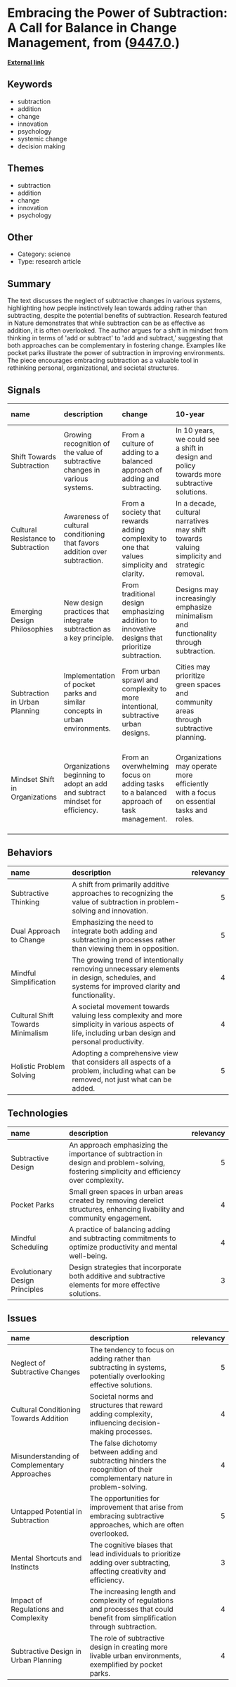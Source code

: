 # __Embracing the Power of Subtraction: A Call for Balance in Change Management__, from ([9447.0](https://kghosh.substack.com/p/9447.0).)

__[External link](https://future.com/the-untapped-potential-of-subtraction/?utm_source=substack&utm_medium=email)__



## Keywords

* subtraction
* addition
* change
* innovation
* psychology
* systemic change
* decision making

## Themes

* subtraction
* addition
* change
* innovation
* psychology

## Other

* Category: science
* Type: research article

## Summary

The text discusses the neglect of subtractive changes in various systems, highlighting how people instinctively lean towards adding rather than subtracting, despite the potential benefits of subtraction. Research featured in Nature demonstrates that while subtraction can be as effective as addition, it is often overlooked. The author argues for a shift in mindset from thinking in terms of 'add or subtract' to 'add and subtract,' suggesting that both approaches can be complementary in fostering change. Examples like pocket parks illustrate the power of subtraction in improving environments. The piece encourages embracing subtraction as a valuable tool in rethinking personal, organizational, and societal structures.

## Signals

| name                               | description                                                                  | change                                                                                          | 10-year                                                                                      | driving-force                                                                              |   relevancy |
|:-----------------------------------|:-----------------------------------------------------------------------------|:------------------------------------------------------------------------------------------------|:---------------------------------------------------------------------------------------------|:-------------------------------------------------------------------------------------------|------------:|
| Shift Towards Subtraction          | Growing recognition of the value of subtractive changes in various systems.  | From a culture of adding to a balanced approach of adding and subtracting.                      | In 10 years, we could see a shift in design and policy towards more subtractive solutions.   | The need for efficiency and clarity in complex systems drives this change.                 |           4 |
| Cultural Resistance to Subtraction | Awareness of cultural conditioning that favors addition over subtraction.    | From a society that rewards adding complexity to one that values simplicity and clarity.        | In a decade, cultural narratives may shift towards valuing simplicity and strategic removal. | Increased complexity in daily life may motivate a desire for simplicity and efficiency.    |           3 |
| Emerging Design Philosophies       | New design practices that integrate subtraction as a key principle.          | From traditional design emphasizing addition to innovative designs that prioritize subtraction. | Designs may increasingly emphasize minimalism and functionality through subtraction.         | Consumer demand for simplicity and usability will drive this design shift.                 |           4 |
| Subtraction in Urban Planning      | Implementation of pocket parks and similar concepts in urban environments.   | From urban sprawl and complexity to more intentional, subtractive urban designs.                | Cities may prioritize green spaces and community areas through subtractive planning.         | The push for livable cities amid population growth will encourage innovative urban design. |           5 |
| Mindset Shift in Organizations     | Organizations beginning to adopt an add and subtract mindset for efficiency. | From an overwhelming focus on adding tasks to a balanced approach of task management.           | Organizations may operate more efficiently with a focus on essential tasks and roles.        | The need for productivity and employee well-being will drive this mindset change.          |           4 |

## Behaviors

| name                              | description                                                                                                                                           |   relevancy |
|:----------------------------------|:------------------------------------------------------------------------------------------------------------------------------------------------------|------------:|
| Subtractive Thinking              | A shift from primarily additive approaches to recognizing the value of subtraction in problem-solving and innovation.                                 |           5 |
| Dual Approach to Change           | Emphasizing the need to integrate both adding and subtracting in processes rather than viewing them in opposition.                                    |           5 |
| Mindful Simplification            | The growing trend of intentionally removing unnecessary elements in design, schedules, and systems for improved clarity and functionality.            |           4 |
| Cultural Shift Towards Minimalism | A societal movement towards valuing less complexity and more simplicity in various aspects of life, including urban design and personal productivity. |           4 |
| Holistic Problem Solving          | Adopting a comprehensive view that considers all aspects of a problem, including what can be removed, not just what can be added.                     |           5 |

## Technologies

| name                           | description                                                                                                                               |   relevancy |
|:-------------------------------|:------------------------------------------------------------------------------------------------------------------------------------------|------------:|
| Subtractive Design             | An approach emphasizing the importance of subtraction in design and problem-solving, fostering simplicity and efficiency over complexity. |           5 |
| Pocket Parks                   | Small green spaces in urban areas created by removing derelict structures, enhancing livability and community engagement.                 |           4 |
| Mindful Scheduling             | A practice of balancing adding and subtracting commitments to optimize productivity and mental well-being.                                |           4 |
| Evolutionary Design Principles | Design strategies that incorporate both additive and subtractive elements for more effective solutions.                                   |           3 |

## Issues

| name                                         | description                                                                                                                   |   relevancy |
|:---------------------------------------------|:------------------------------------------------------------------------------------------------------------------------------|------------:|
| Neglect of Subtractive Changes               | The tendency to focus on adding rather than subtracting in systems, potentially overlooking effective solutions.              |           5 |
| Cultural Conditioning Towards Addition       | Societal norms and structures that reward adding complexity, influencing decision-making processes.                           |           4 |
| Misunderstanding of Complementary Approaches | The false dichotomy between adding and subtracting hinders the recognition of their complementary nature in problem-solving.  |           4 |
| Untapped Potential in Subtraction            | The opportunities for improvement that arise from embracing subtractive approaches, which are often overlooked.               |           5 |
| Mental Shortcuts and Instincts               | The cognitive biases that lead individuals to prioritize adding over subtracting, affecting creativity and efficiency.        |           3 |
| Impact of Regulations and Complexity         | The increasing length and complexity of regulations and processes that could benefit from simplification through subtraction. |           4 |
| Subtractive Design in Urban Planning         | The role of subtractive design in creating more livable urban environments, exemplified by pocket parks.                      |           4 |